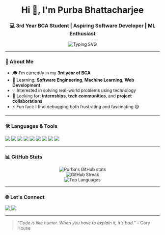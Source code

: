 <h1 align="center">Hi 👋, I'm Purba Bhattacharjee</h1>
<h3 align="center">💻 3rd Year BCA Student | Aspiring Software Developer | ML Enthusiast</h3>

<p align="center">
  <img src="https://readme-typing-svg.herokuapp.com?font=Fira+Code&duration=2000&pause=1000&color=Blue&center=true&vCenter=true&width=435&lines=Always+learning+something+new!;Tech+lover+%7C+Problem+Solver;Python+%7C+Java+%7C+Web+Development;Machine+Learning+Explorer" alt="Typing SVG" />
</p>

---

### 🚀 About Me
- 🎓 I’m currently in my **3rd year of BCA**
- 🌱 Learning: **Software Engineering**, **Machine Learning**, **Web Development**
- 💡 Interested in solving real-world problems using technology
- 🤝 Looking for: **internships**, **tech communities**, and **project collaborations**
- ⚡ Fun fact: I find debugging both frustrating and fascinating 😅

---

### 🛠️ Languages & Tools

<p align="left">
  <img src="https://img.shields.io/badge/C-00599C?style=for-the-badge&logo=c&logoColor=white" />
  <img src="https://img.shields.io/badge/C++-00599C?style=for-the-badge&logo=cplusplus&logoColor=white" />
  <img src="https://img.shields.io/badge/Java-ED8B00?style=for-the-badge&logo=java&logoColor=white" />
  <img src="https://img.shields.io/badge/Python-3776AB?style=for-the-badge&logo=python&logoColor=white" />
  <img src="https://img.shields.io/badge/HTML5-E34F26?style=for-the-badge&logo=html5&logoColor=white" />
  <img src="https://img.shields.io/badge/CSS3-1572B6?style=for-the-badge&logo=css3&logoColor=white" />
  <img src="https://img.shields.io/badge/JavaScript-F7DF1E?style=for-the-badge&logo=javascript&logoColor=black" />
  <img src="https://img.shields.io/badge/MySQL-00000F?style=for-the-badge&logo=mysql&logoColor=white" />
  <img src="https://img.shields.io/badge/Git-F05032?style=for-the-badge&logo=git&logoColor=white" />
</p>

---

### 📊 GitHub Stats

<p align="center">
  <img src="https://github-readme-stats.vercel.app/api?username=PurbaBhattacharjee&show_icons=true&theme=radical" alt="Purba's GitHub stats" />
  <br/>
  <img src="https://github-readme-streak-stats.herokuapp.com/?user=PurbaBhattacharjee&theme=radical" alt="GitHub Streak" />
  <br/>
  <img src="https://github-readme-stats.vercel.app/api/top-langs/?username=PurbaBhattacharjee&layout=compact&theme=radical" alt="Top Languages" />
</p>

---

### 🌐 Let's Connect

<p>
  <a href="https://www.linkedin.com/in/bhattacharjeepurba" target="_blank">
    <img src="https://img.shields.io/badge/LinkedIn-blue?style=for-the-badge&logo=linkedin&logoColor=white" />
  </a>
  <a href="mailto:pbhattacharjee861@gmail.com">
    <img src="https://img.shields.io/badge/Email-D14836?style=for-the-badge&logo=gmail&logoColor=white" />
  </a>
</p>

---

> *“Code is like humor. When you have to explain it, it’s bad.”* – Cory House
